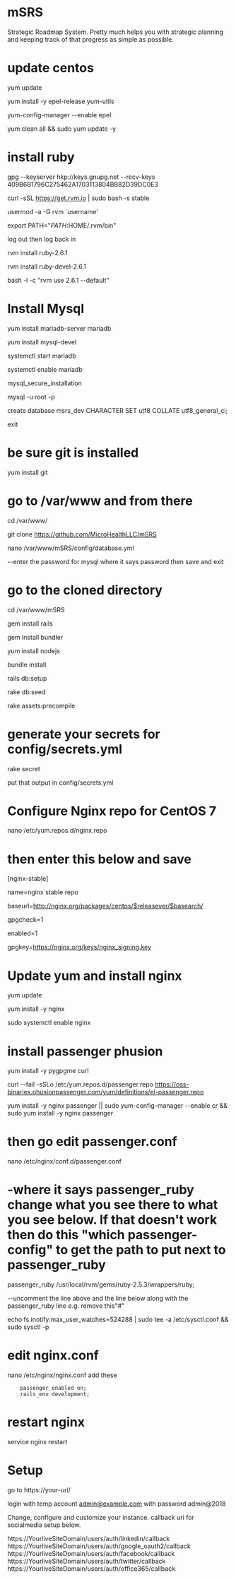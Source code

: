 # mSRS
Strategic Roadmap System.  Pretty much helps you with strategic planning and keeping track of that progress as simple as possible.

# update centos

yum update

yum install -y epel-release yum-utils

yum-config-manager --enable epel

yum clean all && sudo yum update -y

# install ruby

gpg --keyserver hkp://keys.gnupg.net --recv-keys 409B6B1796C275462A1703113804BB82D39DC0E3

curl -sSL https://get.rvm.io | sudo bash -s stable

usermod -a -G rvm `username'

export PATH="$PATH:$HOME/.rvm/bin"

log out then log back in

rvm install ruby-2.6.1

rvm install ruby-devel-2.6.1

bash -l -c "rvm use 2.6.1 --default"

# Install Mysql
yum install mariadb-server mariadb

yum install mysql-devel

systemctl start mariadb

systemctl enable mariadb

mysql_secure_installation

mysql -u root -p

create database msrs_dev CHARACTER SET utf8 COLLATE utf8_general_ci;

exit

# be sure git is installed
yum install git

# go to /var/www and from there 
cd /var/www/

git clone https://github.com/MicroHealthLLC/mSRS

nano /var/www/mSRS/config/database.yml

--enter the password for mysql where it says password then save and exit

# go to the cloned directory 
cd /var/www/mSRS

gem install rails

gem install bundler

yum install nodejs

bundle install

rails db:setup 

rake db:seed

rake assets:precompile

# generate your secrets for config/secrets.yml

rake secret

put that output in config/secrets.yml

# Configure Nginx repo for CentOS 7

nano /etc/yum.repos.d/nginx.repo

# then enter this below and save

[nginx-stable]

name=nginx stable repo

baseurl=http://nginx.org/packages/centos/$releasever/$basearch/

gpgcheck=1

enabled=1

gpgkey=https://nginx.org/keys/nginx_signing.key



# Update yum and install nginx
yum update

yum install -y nginx

sudo systemctl enable nginx

# install passenger phusion

yum install -y pygpgme curl

curl --fail -sSLo /etc/yum.repos.d/passenger.repo https://oss-binaries.phusionpassenger.com/yum/definitions/el-passenger.repo

yum install -y nginx passenger || sudo yum-config-manager --enable cr && sudo yum install -y nginx passenger

# then go edit passenger.conf
nano /etc/nginx/conf.d/passenger.conf

# -where it says passenger_ruby change what you see there to what you see below.  If that doesn't work then do this "which passenger-config" to get the path to put next to passenger_ruby

passenger_ruby /usr/local/rvm/gems/ruby-2.5.3/wrappers/ruby;

--uncomment the line above and the line below along with the passenger_ruby line e.g. remove this"#"

echo fs.inotify.max_user_watches=524288 | sudo tee -a /etc/sysctl.conf && sudo sysctl -p

# edit nginx.conf
nano /etc/nginx/nginx.conf
add these

        passenger_enabled on;
        rails_env development;


# restart nginx
service nginx restart

# Setup
go to https://your-url/

login with temp account admin@example.com with password admin@2018

Change, configure and customize your instance.  callback uri for socialmedia setup below.

https://YourliveSiteDomain/users/auth/linkedin/callback
https://YourliveSiteDomain/users/auth/google_oauth2/callback
https://YourliveSiteDomain/users/auth/facebook/callback
https://YourliveSiteDomain/users/auth/twitter/callback
https://YourliveSiteDomain/users/auth/office365/callback
